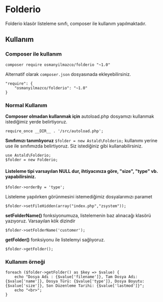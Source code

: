 # Folderio
Folderio klasör listeleme sınıfı, composer ile kullanım yapılmaktadır.

## Kullanım
### Composer ile kullanım

```composer require osmanyilmazco/folderio "~1.0"```

Alternatif olarak ```composer.json``` dosyasınada ekleyebilirsiniz.
```
"require": {
    "osmanyilmazco/folderio": "~1.0"
}
```

### Normal Kullanım
**Composer olmadan kullanmak için** autoload.php dosyamızı kullanmak istediğimiz yerde belirtiyoruz.
```
require_once __DIR__ . '/src/autoload.php';
```

**Sınıfımızı tanımlıyoruz** ```$folder = new Astald\Folderio;``` kullanımı yerine use ile sınıfımızda belirtiyoruz.  Siz istediğiniz gibi kullanabilirsiniz.
```
use Astald\Folderio;
$folder = new Folderio;
```

#### Listeleme tipi varsayılan NULL dur, ihtiyacınıza göre, **"size", "type"** vb. yapabilirsiniz.

```
$folder->orderBy = 'type';
```

Listeleme yapılırken görünmesini istemediğimiz dosyalarımızı paramet
```
$folder->setFileHidden(array("index.php","zsystem"));
```

**setFolderName()** fonksiyonumuza, listelemenin baz alınacağı klasörü yazıyoruz. Varsayılan kök dizindir
```
$folder->setFolderName('customer');
```

**getFolder()** fonksiyonu ile listelemyi sağlıyoruz.
```
$folder->getFolder();
```

### Kullanım örneği
```
foreach ($folder->getFolder() as $key => $value) {
	echo "Dosya Adı : {$value['filename']}, Tam Dosya Adı: {$value['name']}, Dosya Türü: {$value['type']}, Dosya Boyutu: {$value['size']}, Son Düzenleme Tarihi: {$value['lastmod']}";
	echo "<br>";
}
```

